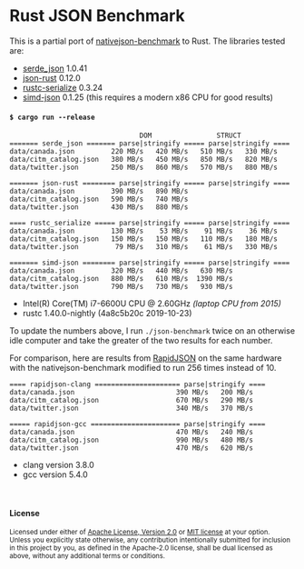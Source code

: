 # Rust JSON Benchmark

This is a partial port of
[nativejson-benchmark](https://github.com/miloyip/nativejson-benchmark)
to Rust. The libraries tested are:

- [serde\_json](https://github.com/serde-rs/json) 1.0.41
- [json-rust](https://github.com/maciejhirsz/json-rust) 0.12.0
- [rustc-serialize](https://github.com/rust-lang-nursery/rustc-serialize) 0.3.24
- [simd-json](https://github.com/Licenser/simdjson-rs) 0.1.25 (this requires a modern x86 CPU for good results)

#### `$ cargo run --release`

```
                                DOM                STRUCT
======= serde_json ======= parse|stringify ===== parse|stringify ====
data/canada.json         220 MB/s   420 MB/s   510 MB/s   330 MB/s
data/citm_catalog.json   380 MB/s   450 MB/s   850 MB/s   820 MB/s
data/twitter.json        250 MB/s   860 MB/s   570 MB/s   880 MB/s

======= json-rust ======== parse|stringify ===== parse|stringify ====
data/canada.json         390 MB/s   890 MB/s
data/citm_catalog.json   590 MB/s   740 MB/s
data/twitter.json        430 MB/s   880 MB/s

==== rustc_serialize ===== parse|stringify ===== parse|stringify ====
data/canada.json         130 MB/s    53 MB/s    91 MB/s    36 MB/s
data/citm_catalog.json   150 MB/s   150 MB/s   110 MB/s   180 MB/s
data/twitter.json         79 MB/s   310 MB/s    61 MB/s   330 MB/s

======= simd-json ======== parse|stringify ===== parse|stringify ====
data/canada.json         320 MB/s   440 MB/s   630 MB/s
data/citm_catalog.json   880 MB/s   610 MB/s  1390 MB/s
data/twitter.json        790 MB/s   730 MB/s   930 MB/s
```

- Intel(R) Core(TM) i7-6600U CPU @ 2.60GHz *(laptop CPU from 2015)*
- rustc 1.40.0-nightly (4a8c5b20c 2019-10-23)

To update the numbers above, I run `./json-benchmark` twice on an otherwise idle
computer and take the greater of the two results for each number.

For comparison, here are results from
[RapidJSON](https://github.com/miloyip/rapidjson) on the same hardware with the
nativejson-benchmark modified to run 256 times instead of 10.

```
==== rapidjson-clang ===================== parse|stringify ====
data/canada.json                         390 MB/s   200 MB/s
data/citm_catalog.json                   670 MB/s   290 MB/s
data/twitter.json                        340 MB/s   370 MB/s

===== rapidjson-gcc ====================== parse|stringify ====
data/canada.json                         470 MB/s   240 MB/s
data/citm_catalog.json                   990 MB/s   480 MB/s
data/twitter.json                        470 MB/s   620 MB/s
```

- clang version 3.8.0
- gcc version 5.4.0

<br>

#### License

<sup>
Licensed under either of <a href="LICENSE-APACHE">Apache License, Version
2.0</a> or <a href="LICENSE-MIT">MIT license</a> at your option.
</sup>

<br>

<sub>
Unless you explicitly state otherwise, any contribution intentionally submitted
for inclusion in this project by you, as defined in the Apache-2.0 license,
shall be dual licensed as above, without any additional terms or conditions.
</sub>
